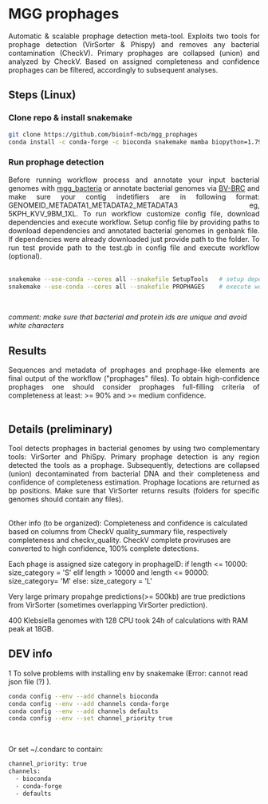 # __MGG prophages__

<div align="justify">
Automatic & scalable prophage detection meta-tool. Exploits two tools for prophage detection (VirSorter & Phispy) and removes any bacterial contamination (CheckV). Primary prophages are collapsed (union) and analyzed by CheckV. Based on assigned completeness and confidence prophages can be filtered, accordingly to subsequent analyses.
</div>

## __Steps__ (Linux)

### Clone repo & install snakemake

```sh
git clone https://github.com/bioinf-mcb/mgg_prophages
conda install -c conda-forge -c bioconda snakemake mamba biopython=1.79 pathlib=1.0.1 pandas datetime
```

### Run prophage detection

<div align="justify">
Before running workflow process and annotate your input bacterial genomes with <a href="https://github.com/bioinf-mcb/mgg_bacteria">mgg_bacteria</a> or annotate bacterial genomes via <a href="https://www.bv-brc.org">BV-BRC</a> and make sure your contig indetifiers are in following format: GENOMEID_METADATA1_METADATA2_METADATA3 eg, 5KPH_KVV_9BM_1XL. To run workflow customize config file, download dependencies and execute workflow. Setup config file by providing paths to download dependencies and annotated bacterial genomes in genbank file. If dependencies were already downloaded just provide path to the folder. To run test provide path to the test.gb in config file and execute workflow (optional). <br><br>

```sh
snakemake --use-conda --cores all --snakefile SetupTools   # setup dependencies
snakemake --use-conda --cores all --snakefile PROPHAGES    # execute workflow
```

</div> <br>

*comment: make sure that bacterial and protein ids are unique and avoid white characters*


## Results

<div align="justify">
Sequences and metadata of prophages and prophage-like elements are final output of the workflow ("prophages" files).
To obtain high-confidence prophages one should consider prophages full-filling criteria of completeness at least:  >= 90% and >= medium confidence.
</div> <br>


## __Details__ (preliminary)

<div align="justify">
Tool detects prophages in bacterial genomes by using two complementary tools: VirSorter and PhiSpy. Primary prophage detection is any region detected the tools as a prophage. Subsequently, detections are collapsed (union) decontaminated from bacterial DNA and their completeness and confidence of completeness estimation. Prophage locations are returned as bp positions. Make sure that VirSorter returns results (folders for specific genomes should contain any files).
</div><br>

Other info (to be organized):
Completeness and confidence is calculated based on columns from CheckV quality_summary file, respectively completeness and checkv_quality. CheckV complete proviruses are converted to high confidence, 100% complete detections.

Each phage is assigned size category in prophageID:
if length <= 10000: size_category = 'S'
elif length > 10000 and length <= 90000: size_category= 'M'
else: size_category = 'L'

Very large primary propahge predictions(>= 500kb) are true predictions from VirSorter (sometimes overlapping VirSorter prediction).


400 Klebsiella genomes with 128 CPU took 24h of calculations with RAM peak at 18GB.



## __DEV info__


1 To solve problems with installing env by snakemake (Error: cannot read json file (?) ).

```sh
conda config --env --add channels bioconda
conda config --env --add channels conda-forge
conda config --env --add channels defaults
conda config --env --set channel_priority true
```
<br>

Or set ~/.condarc to contain: <br>

```sh
channel_priority: true
channels:
  - bioconda
  - conda-forge
  - defaults
```
